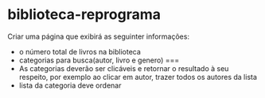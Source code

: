 # biblioteca-reprograma

Criar uma página que exibirá as seguinter informações:
* o número total de livros na biblioteca
* categorias para busca(autor, livro e genero)
===
* As categorias deverão ser clicáveis e retornar o resultado à seu respeito, por exemplo ao clicar em autor, trazer todos os autores da lista
* lista da categoria deve ordenar